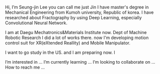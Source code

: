 Hi, I’m Seung-jin Lee you can call me just Jin
I have master's degree in Mechanical Engineering from Kumoh university, Republic of korea.
I have researched about Fractography by using Deep Learning, especially Convolutional Neural Network.

I am at Daegu Mechatronics&Materials Institute now. Dept of Machine Robotic Research
I did a lot of works there. now I'm developing motion control suit for XR(eXtended Reallity) and Mobile Manipulator.

I want to go study in the US. and I am preparing now.
I

I’m interested in ...
I’m currently learning ...
I’m looking to collaborate on ...
How to reach me ...

<!---
JinLee1994/JinLee1994 is a ✨ special ✨ repository because its `README.md` (this file) appears on your GitHub profile.
You can click the Preview link to take a look at your changes.
--->
